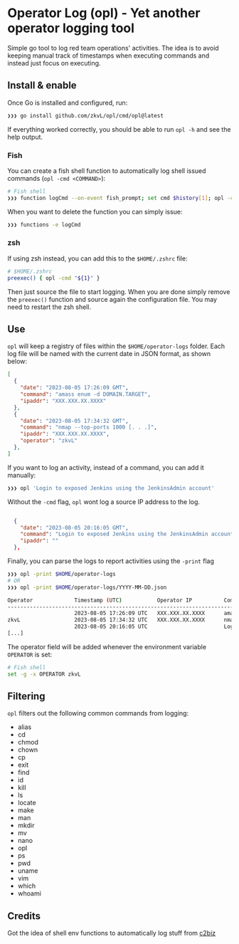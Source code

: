 # Operator Log (opl) - Yet another operator logging tool

Simple go tool to log red team operations' activities. The idea is to avoid keeping manual track of timestamps when executing commands and instead just focus on executing. 

## Install & enable
Once Go is installed and configured, run:

```bash
❯❯❯ go install github.com/zkvL/opl/cmd/opl@latest
```
If everything worked correctly, you should be able to run `opl -h` and see the help output.

### Fish 
You can create a fish shell function to automatically log shell issued commands (`opl -cmd <COMMAND>`):

```bash
# Fish shell
❯❯❯ function logCmd --on-event fish_prompt; set cmd $history[1]; opl -cmd "$cmd"; end
```

When you want to delete the function you can simply issue:
```bash
❯❯❯ functions -e logCmd
```

### zsh
If using zsh instead, you can add this to the `$HOME/.zshrc` file:

```bash
# $HOME/.zshrc
preexec() { opl -cmd "${1}" }
```

Then just source the file to start logging. When you are done simply remove the `preexec()` function and source again the configuration file.
You may need to restart the zsh shell.

## Use
`opl` will keep a registry of files within the `$HOME/operator-logs` folder. Each log file will be named with the current date in JSON format, as shown below:
```json
[
  {
    "date": "2023-08-05 17:26:09 GMT",
    "command": "amass enum -d DOMAIN.TARGET",
    "ipaddr": "XXX.XXX.XX.XXXX"
  },
  {
    "date": "2023-08-05 17:34:32 GMT",
    "command": "nmap --top-ports 1000 [. . .]",
    "ipaddr": "XXX.XXX.XX.XXXX",
    "operator": "zkvL"
  },
]
```

If you want to log an activity, instead of a command, you can add it manually:
```bash
❯❯❯ opl 'Login to exposed Jenkins using the JenkinsAdmin account'
```

Without the `-cmd` flag, `opl` wont log a source IP address to the log.
```json

  {
    "date": "2023-08-05 20:16:05 GMT",
    "command": "Login to exposed Jenkins using the JenkinsAdmin account",
    "ipaddr": ""
  },

```

Finally, you can parse the logs to report activities using the `-print` flag


```bash
❯❯❯ opl -print $HOME/operator-logs
# OR
❯❯❯ opl -print $HOME/operator-logs/YYYY-MM-DD.json

Operator             Timestamp (UTC)           Operator IP          Command/Activity    
-----------------------------------------------------------------------------------------
                     2023-08-05 17:26:09 UTC   XXX.XXX.XX.XXXX      amass enum -d DOMAIN.TARGET
zkvL                 2023-08-05 17:34:32 UTC   XXX.XXX.XX.XXXX      nmap --top-ports 1000 [. . .]
                     2023-08-05 20:16:05 UTC                        Login to exposed Jenkins using the JenkinsAdmin account
[...]
```
The operator field will be added whenever the environment variable `OPERATOR` is set:
```bash
# Fish shell
set -g -x OPERATOR zkvL
```

## Filtering

`opl` filters out the following common commands from logging:
- alias
- cd
- chmod
- chown
- cp
- exit
- find
- id
- kill
- ls
- locate
- make
- man
- mkdir
- mv
- nano
- opl
- ps
- pwd
- uname
- vim
- which
- whoami

## Credits
Got the idea of shell env functions to automatically log stuff from [c2biz](https://github.com/c2biz)